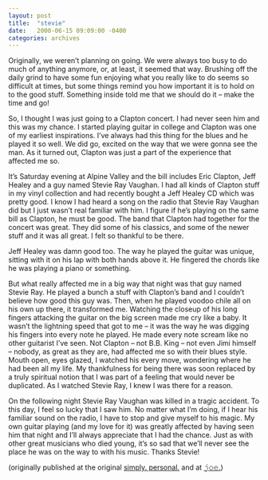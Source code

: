 ```yaml
---
layout: post
title:  "stevie"
date:   2000-06-15 09:09:00 -0400
categories: archives
---
```

Originally, we weren’t planning on going. We were always too busy to do much of anything anymore, or, at least, it seemed that way. Brushing off the daily grind to have some fun enjoying what you really like to do seems so difficult at times, but some things remind you how important it is to hold on to the good stuff. Something inside told me that we should do it – make the time and go!

So, I thought I was just going to a Clapton concert. I had never seen him and this was my chance. I started playing guitar in college and Clapton was one of my earliest inspirations. I’ve always had this thing for the blues and he played it so well. We did go, excited on the way that we were gonna see the man. As it turned out, Clapton was just a part of the experience that affected me so.

It’s Saturday evening at Alpine Valley and the bill includes Eric Clapton, Jeff Healey and a guy named Stevie Ray Vaughan. I had all kinds of Clapton stuff in my vinyl collection and had recently bought a Jeff Healey CD which was pretty good. I know I had heard a song on the radio that Stevie Ray Vaughan did but I just wasn’t real familiar with him. I figure if he’s playing on the same bill as Clapton, he must be good. The band that Clapton had together for the concert was great. They did some of his classics, and some of the newer stuff and it was all great. I felt so thankful to be there.

Jeff Healey was damn good too. The way he played the guitar was unique, sitting with it on his lap with both hands above it. He fingered the chords like he was playing a piano or something.

But what really affected me in a big way that night was that guy named Stevie Ray. He played a bunch a stuff with Clapton’s band and I couldn’t believe how good this guy was. Then, when he played voodoo chile all on his own up there, it transformed me. Watching the closeup of his long fingers attacking the guitar on the big screen made me cry like a baby. It wasn’t the lightning speed that got to me – it was the way he was digging his fingers into every note he played. He made every note scream like no other guitarist I’ve seen. Not Clapton – not B.B. King – not even Jimi himself – nobody, as great as they are, had affected me so with their blues style. Mouth open, eyes glazed, I watched his every move, wondering where he had been all my life. My thankfulness for being there was soon replaced by a truly spiritual notion that I was part of a feeling that would never be duplicated. As I watched Stevie Ray, I knew I was there for a reason.

On the following night Stevie Ray Vaughan was killed in a tragic accident. To this day, I feel so lucky that I saw him. No matter what I’m doing, if I hear his familiar sound on the radio, I have to stop and give myself to his magic. My own guitar playing (and my love for it) was greatly affected by having seen him that night and I’ll always appreciate that I had the chance. Just as with other great musicians who died young, it’s so sad that we’ll never see the place he was on the way to with his music. Thanks Stevie!

(originally published at the original [simply. personal.](http://bulltown.com/core/?seek=stevie) and at [𝚓𝚘𝚎.](https://joe.jenett.org/stevie/))


